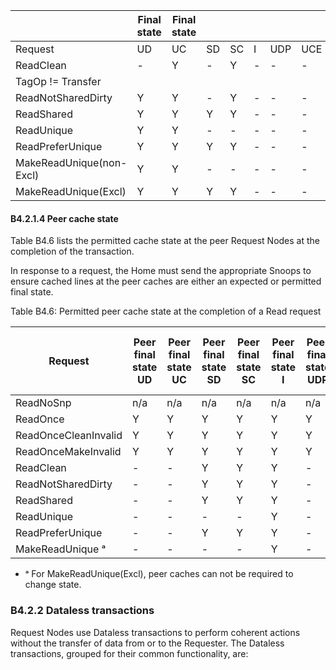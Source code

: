 |                          | Final state   | Final state   |    |    |    |     |     |
|--------------------------|---------------|---------------|----|----|----|-----|-----|
| Request                  | UD            | UC            | SD | SC | I  | UDP | UCE |
| ReadClean                | -             | Y             | -  | Y  | -  | -   | -   |
| TagOp != Transfer        |               |               |    |    |    |     |     |
| ReadNotSharedDirty       | Y             | Y             | -  | Y  | -  | -   | -   |
| ReadShared               | Y             | Y             | Y  | Y  | -  | -   | -   |
| ReadUnique               | Y             | Y             | -  | -  | -  | -   | -   |
| ReadPreferUnique         | Y             | Y             | Y  | Y  | -  | -   | -   |
| MakeReadUnique(non-Excl) | Y             | Y             | -  | -  | -  | -   | -   |
| MakeReadUnique(Excl)     | Y             | Y             | Y  | Y  | -  | -   | -   |

#### B4.2.1.4 Peer cache state

Table B4.6 lists the permitted cache state at the peer Request Nodes at the completion of the transaction.

In response to a request, the Home must send the appropriate Snoops to ensure cached lines at the peer caches are either an expected or permitted final state.

Table B4.6: Permitted peer cache state at the completion of a Read request

| Request              | Peer final state </br> UD | Peer final state </br> UC | Peer final state </br> SD | Peer final state </br> SC | Peer final state  </br> I | Peer final state   </br> UDP | Peer final state  </br> UCE | Peer final state   </br> No Change |
|----------------------|---------------------------|---------------------------|---------------------------|---------------------------|---------------------------|------------------------------|-----------------------------|------------------------------------|
| ReadNoSnp            | n/a                       | n/a                       | n/a                       | n/a                       | n/a                       | n/a                          | n/a                         | n/a                                |
| ReadOnce             | Y                         | Y                         | Y                         | Y                         | Y                         | Y                            | Y                           | Y                                  |
| ReadOnceCleanInvalid | Y                         | Y                         | Y                         | Y                         | Y                         | Y                            | Y                           | Y                                  |
| ReadOnceMakeInvalid  | Y                         | Y                         | Y                         | Y                         | Y                         | Y                            | Y                           | Y                                  |
| ReadClean            | -                         | -                         | Y                         | Y                         | Y                         | -                            | -                           | -                                  |
| ReadNotSharedDirty   | -                         | -                         | Y                         | Y                         | Y                         | -                            | -                           | -                                  |
| ReadShared           | -                         | -                         | Y                         | Y                         | Y                         | -                            | -                           | -                                  |
| ReadUnique           | -                         | -                         | -                         | -                         | Y                         | -                            | -                           | -                                  |
| ReadPreferUnique     | -                         | -                         | Y                         | Y                         | Y                         | -                            | -                           | -                                  |
| MakeReadUnique ᵃ     | -                         | -                         | -                         | -                         | Y                         | -                            | -                           | -                                  |

- ᵃ For MakeReadUnique(Excl), peer caches can not be required to change state.

### B4.2.2 Dataless transactions

Request Nodes use Dataless transactions to perform coherent actions without the transfer of data from or to the Requester. The Dataless transactions, grouped for their common functionality, are: